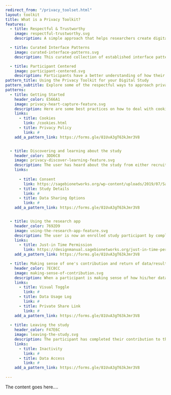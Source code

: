 ```yaml
---
redirect_from: "/privacy_toolset.html"
layout: toolkit
title: What is a Privacy Toolkit?
features:
  - title: Respectful & Trustworthy
    image: respectful-trustworthy.svg
    description: A simple approach that helps researchers create digital research study's interfaces that are respectful and trustworthy.

  - title: Curated Interface Patterns
    image: curated-interface-patterns.svg
    description: This curated collection of established interface patterns provide biomedical researchers with clear examples of when and where these patterns should be used in the app.

  - title: Participant Centered
    image: participant-centered.svg
    description: Participants have a better understanding of how their data is contributing to research but also retain their ability to control their data.
pattern_title: Using the Privacy Toolkit for your Digital Study
pattern_subtitle: Explore some of the respectful ways to approach privacy and data collection in all the participants’ touchpoints in your digital research study. 
patterns:
  - title: Getting Started
    header_color: E566A1
    image: privacy-heart-capture-feature.svg
    description: Here are some best practices on how to deal with cookie prompts and drafting your Privacy Policy. These patterns set the tone with the user from the start that privacy is important. 
    links:
      - title: Cookies
        link: /cookies.html
      - title: Privacy Policy
        link: #
    add_a_pattern_link: https://forms.gle/81UvA3gT63kJmr3V8


  - title: Discovering and learning about the study
    header_color: 3DD6C8
    image: privacy-discover-learning-feature.svg
    description: The user has heard about the study from either recruitment materials or a healthcare provider. The user is looking for additional information on the purpose of the study, participant eligibility criteria and the requirements of study participation.
    links:
    
      - title: Consent
        link: https://sagebionetworks.org/wp-content/uploads/2019/07/SageBio_EIC-Toolkit_V2_17July19_final.pdf
      - title: Study Details
        link: #
      - title: Data Sharing Options
        link: #
    add_a_pattern_link: https://forms.gle/81UvA3gT63kJmr3V8


  - title: Using the research app
    header_color: 7692D9
    image: using-the-research-app-feature.svg
    description: The user is now an enrolled study participant by completing the informed consent and the app’s onboarding process. They are now ready to complete the study’s activities and contribute data.
    links:
      - title: Just-in Time Permission
        link: https://designmanual.sagebionetworks.org/just-in-time-permission.html
    add_a_pattern_link: https://forms.gle/81UvA3gT63kJmr3V8

  - title: Making sense of one's contribution and return of data/results
    header_color: 7EC8CC
    image: making-sense-of-contribution.svg
    description: When a participant is making sense of how his/her data contributes to the research study. A participant now has the ability to see aggregated data in an understandable visual format so that they can better manage their condition.
    links:
      - title: Visual Toggle
        link: #
      - title: Data Usage Log
        link: #
      - title: Private Share Link
        link: #
    add_a_pattern_link: https://forms.gle/81UvA3gT63kJmr3V8
    
  - title: Leaving the study
    header_color: F47E6C
    image: leaving-the-study.svg
    description: The participant has completed their contribution to the study.
    links:
      - title: Inactivity
        link: #
      - title: Data Access
        link: #
    add_a_pattern_link: https://forms.gle/81UvA3gT63kJmr3V8
            
---
```


The content goes here....
